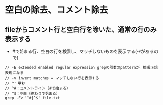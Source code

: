 # 空白の除去、コメント除去

## fileからコメント行と空白行を除いた、通常の行のみ表示する

* #で始まる行、空白の行を検索し、マッチしないものを表示する(-vがあるので)

```
// -E extended enabled regular expression grepの引数のpatternが、拡張正規表現になる
// -v invert matches = マッチしない行を表示する
// ^：最初
// ^#：コメントライン (#で始まる）
// ^$：空白（終わりで始まる）
grep -Ev '^#|^$' file.txt
```
